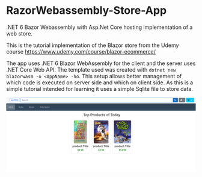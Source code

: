 # RazorWebassembly-Store-App
.NET 6 Bazor Webassembly with Asp.Net Core hosting implementation of a web store.


This is the tutorial implementation of the Blazor store from the Udemy course 
https://www.udemy.com/course/blazor-ecommerce/


The app uses .NET 6 Blazor WebAssembly for the client and the server uses .NET Core Web API.
The template used was created with `dotnet new blazorwasm -o <AppName> -ho`. This setup allows better management of which code is executed on server side and which on client side.
As this is a simple tutorial intended for learning it uses a simple Sqlite file to store data.


![image](https://github.com/kadattack/RazorWebassembly-Store-App/blob/main/Screenshot%20from%202022-07-05%2017-20-09.png)

